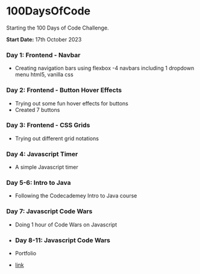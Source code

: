 # 100DaysOfCode

Starting the 100 Days of Code Challenge.

**Start Date:** 17th October 2023

### Day 1: Frontend - Navbar
- Creating navigation bars using flexbox
-4 navbars including 1 dropdown menu
    html5, vanilla css

### Day 2: Frontend - Button Hover Effects
- Trying out some fun hover effects for buttons
- Created 7 buttons

### Day 3: Frontend - CSS Grids
- Trying out different grid notations

### Day 4: Javascript Timer
- A simple Javascript timer

### Day 5-6: Intro to Java
- Following the Codecademey Intro to Java course

### Day 7: Javascript Code Wars
- Doing 1 hour of Code Wars on Javascript

- ### Day 8-11: Javascript Code Wars
- Portfolio
- <a href="https://github.com/shedp/SheenaPorfolio">link</a>
